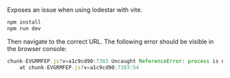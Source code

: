 Exposes an issue when using lodestar with vite.

```sh
npm install
npm run dev
```

Then navigate to the correct URL.
The following error should be visible in the browser console:

```js
chunk-EVGRMFEP.js?v=a1c9cd90:7383 Uncaught ReferenceError: process is not defined
    at chunk-EVGRMFEP.js?v=a1c9cd90:7383:54
```
